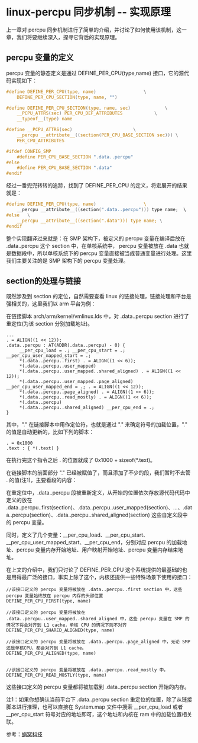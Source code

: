# linux-percpu 同步机制 -- 实现原理

上一章对 percpu 同步机制进行了简单的介绍，并讨论了如何使用该机制，这一章，我们将要继续深入，探寻它背后的实现原理。  



## percpu 变量的定义
percpu 变量的静态定义是通过 DEFINE_PER_CPU(type,name) 接口，它的源代码实现如下：

```C
#define DEFINE_PER_CPU(type, name)					\
	DEFINE_PER_CPU_SECTION(type, name, "")

#define DEFINE_PER_CPU_SECTION(type, name, sec)				\
	__PCPU_ATTRS(sec) PER_CPU_DEF_ATTRIBUTES			\
	__typeof__(type) name

#define __PCPU_ATTRS(sec)						\
	__percpu __attribute__((section(PER_CPU_BASE_SECTION sec)))	\
	PER_CPU_ATTRIBUTES

#ifdef CONFIG_SMP
    #define PER_CPU_BASE_SECTION ".data..percpu"
#else
    #define PER_CPU_BASE_SECTION ".data"
#endif

```
经过一番兜兜转转的追踪，找到了 DEFINE_PER_CPU 的定义，将宏展开的结果就是：

```C
#define DEFINE_PER_CPU(type, name)					\                               
    __percpu __attribute__((section(".data..percpu"))) type name;  \ 
#else   \
    __percpu __attribute__((section(".data"))) type name; \
#endif
```
整个实现翻译过来就是：在 SMP 架构下，被定义的 percpu 变量在编译后放在 .data..percpu 这个 section 中，在单核系统中， percpu 变量被放在 .data 也就是数据段中，所以单核系统下的 percpu 变量直接被当成普通变量进行处理。这里我们主要关注的是 SMP 架构下的 percpu 变量处理。  
## section的处理与链接
既然涉及到 section 的定位，自然需要查看 linux 的链接处理，链接处理和平台是强相关的，这里我们以 arm 平台为例：  

在链接脚本 arch/arm/kernel/vmlinux.lds 中，对 .data..percpu section 进行了重定位(为该 section 分别加载地址)。

```
...
. = ALIGN((1 << 12)); 
.data..percpu : AT(ADDR(.data..percpu) - 0) {
     __per_cpu_load = .; __per_cpu_start = .; __per_cpu_user_mapped_start = .; 
     *(.data..percpu..first) . = ALIGN((1 << 6)); 
     *(.data..percpu..user_mapped) 
     *(.data..percpu..user_mapped..shared_aligned) . = ALIGN((1 << 12)); 
     *(.data..percpu..user_mapped..page_aligned) __per_cpu_user_mapped_end = .; . = ALIGN((1 << 12)); 
     *(.data..percpu..page_aligned) . = ALIGN((1 << 6)); 
     *(.data..percpu..read_mostly) . = ALIGN((1 << 6)); 
     *(.data..percpu) 
     *(.data..percpu..shared_aligned) __per_cpu_end = .; 
}
```  
其中，"." 在链接脚本中用作定位符，也就是通过 "." 来确定符号的加载位置，"." 的值是自动更新的，比如下列的脚本：

```
. = 0x1000
.text : { *(.text) }
```
在执行完这个指令之后 . 的位置就成了 0x1000 + sizeof(*.text)。

在链接脚本的前面部分 "." 已经被赋值了，而且添加了不少的段，我们暂时不去管 . 的值(注1)，主要看段的内容：

在重定位中，.data..percpu 段被重新定义，从开始的位置依次存放源代码代码中定义的放在 .data..percpu..first(section)、.data..percpu..user_mapped(section)、...、.data..percpu(section)、.data..percpu..shared_aligned(section) 这些自定义段中的 percpu 变量。  

同时，定义了几个变量：__per_cpu_load、__per_cpu_start、__per_cpu_user_mapped_start、__per_cpu_end，分别对应 percpu 的加载地址、percpu 变量内存开始地址、用户映射开始地址、percpu 变量内存结束地址。  

在上文的介绍中，我们只讨论了 DEFINE_PER_CPU 这个系统提供的最基础的也是用得最广泛的接口，事实上除了这个，内核还提供一些特殊场景下使用的接口：

```
//该接口定义的 percpu 变量将被放在 .data..percpu..first section 中，这些 percpu 变量始终放在 percpu 内存的头部位置
DEFINE_PER_CPU_FIRST(type, name)

//该接口定义的 percpu 变量将被放在 .data..percpu..user_mapped..shared_aligned 中，这些 percpu 变量在 SMP 的情况下将会对齐到 L1 cache，单核 CPU 的情况下则不对齐
DEFINE_PER_CPU_SHARED_ALIGNED(type, name)

//该接口定义的 percpu 变量将被放在 .data..percpu..page_aligned 中，无论 SMP 还是单核CPU，都会对齐到 L1 cache。
DEFINE_PER_CPU_ALIGNED(type, name)


//该接口定义的 percpu 变量将被放在 .data..percpu..read_mostly 中。  
DEFINE_PER_CPU_READ_MOSTLY(type, name)
```
这些接口定义的 percpu 变量都将被加载到 .data..percpu section 开始的内存。  


注1：如果你想确认当前平台下 .data..percpu section 重定位的位置，除了从链接脚本进行推理，也可以直接在 System.map 文件中搜索 __per_cpu_load 或者 __per_cpu_start 符号对应的地址即可，这个地址和内核在 ram 中的加载位置相关联。  








参考：[蜗窝科技](http://www.wowotech.net/kernel_synchronization/per-cpu.html)

